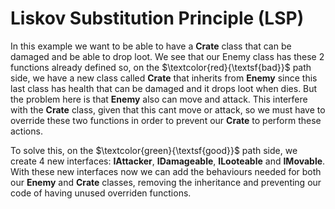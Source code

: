 # Liskov Substitution Principle (LSP)

In this example we want to be able to have a **Crate** class that can be damaged and be able to drop loot. We see that our Enemy class has these 2 functions already defined so, on the $\textcolor{red}{\textsf{bad}}$ path side, we have a new class called **Crate** that inherits from **Enemy** since this last class has health that can be damaged and it drops loot when dies. But the problem here is that **Enemy** also can move and attack.
This interfere with the **Crate** class, given that this cant move or attack, so we must have to override these two functions in order to prevent our **Crate** to perform these actions.

To solve this, on the $\textcolor{green}{\textsf{good}}$ path side, we create 4 new interfaces: **IAttacker**, **IDamageable**, **ILooteable** and **IMovable**.
With these new interfaces now we can add the behaviours needed for both our **Enemy** and **Crate** classes, removing the inheritance and preventing our code of having unused overriden functions.
